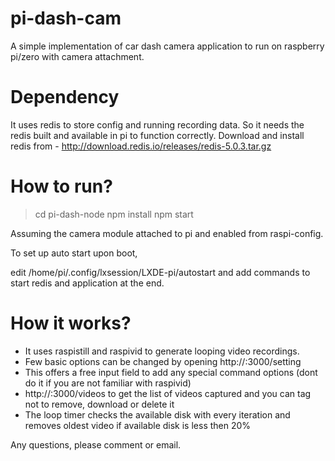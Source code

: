 # pi-dash-cam
A simple implementation of car dash camera application to run on raspberry pi/zero with camera attachment. 

# Dependency
It uses redis to store config and running recording data. So it needs the redis built and available in pi to function correctly. Download and install redis from - http://download.redis.io/releases/redis-5.0.3.tar.gz

# How to run?
> cd pi-dash-node
> npm install
> npm start

Assuming the camera module attached to pi and enabled from raspi-config.

To set up auto start upon boot,

edit /home/pi/.config/lxsession/LXDE-pi/autostart and add commands to start redis and application at the end.

# How it works?
- It uses raspistill and raspivid to generate looping video recordings.
- Few basic options can be changed by opening http://<ip address of pi>:3000/setting
- This offers a free input field to add any special command options (dont do it if you are not familiar with raspivid)
- http://<ip address of pi>:3000/videos to get the list of videos captured and you can tag not to remove, download or delete it
- The loop timer checks the available disk with every iteration and removes oldest video if available disk is less then 20%

Any questions, please comment or email.
